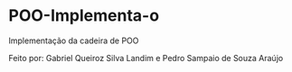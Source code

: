# POO-Implementa-o
Implementação da cadeira de POO

Feito por: Gabriel Queiroz Silva Landim e Pedro Sampaio de Souza Araújo
